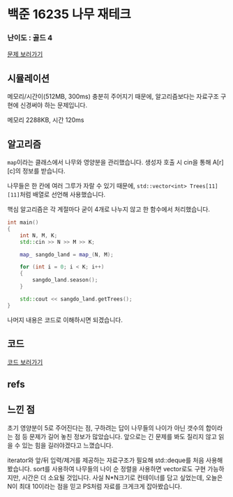 


# 백준 16235 나무 재테크

### 난이도 : 골드 4
[문제 보러가기](https://www.acmicpc.net/problem/16235)

## 시뮬레이션

메모리/시간이(512MB, 300ms) 충분히 주어지기 때문에, 알고리즘보다는 자료구조 구현에 신경써야 하는 문제입니다.

메모리 2288KB, 시간 120ms



## 알고리즘


```map```이라는 클래스에서 나무와 영양분을 관리했습니다. 생성자 호출 시 cin을 통해 A[r][c]의 정보를 받습니다.

나무들은 한 칸에 여러 그루가 자랄 수 있기 때문에, ```std::vector<int> Trees[11][11]```처럼 배열로 선언해 사용했습니다.


핵심 알고리즘은 각 계절마다 굳이 4개로 나누지 않고 한 함수에서 처리했습니다.

```C++
int main()
{
	int N, M, K;
	std::cin >> N >> M >> K;

	map_ sangdo_land = map_(N, M);

	for (int i = 0; i < K; i++) 
	{
		sangdo_land.season();
	}

    std::cout << sangdo_land.getTrees();
}
```


나머지 내용은 코드로 이해하시면 되겠습니다.

## 코드
[코드 보러가기](./BOJ16235.cpp)

## refs


## 느낀 점

초기 영양분이 5로 주어진다는 점, 구하려는 답이 나무들의 나이가 아닌 갯수의 합이라는 점 등 
문제가 길어 놓친 정보가 많았습니다. 앞으로는 긴 문제를 봐도 질리지 않고 읽을 수 있는 힘을 길러야겠다고 느꼈습니다.

iterator와 앞/뒤 입력/제거를 제공하는 자료구조가 필요해 std::deque를 처음 사용해봤습니다.
sort를 사용하여 나무들의 나이 순 정렬을 사용하면 vector로도 구현 가능하지만, 시간은 더 소요될 것입니다.
사실 N*N크기로 컨테이너를 담고 싶었는데, 오늘은 N이 최대 10이라는 점을 믿고 PS처럼 자료를 크게크게 잡아봤습니다.

